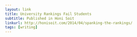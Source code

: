 ```yaml
---
layout: link
title: University Rankings Fail Students
subtitle: Published in Honi Soit
linkurl: http://honisoit.com/2014/04/spanking-the-rankings/
tags: [writing]
---
```

